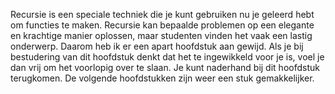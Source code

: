 Recursie is een speciale techniek die je kunt gebruiken nu je geleerd
hebt om functies te maken. Recursie kan bepaalde problemen op een
elegante en krachtige manier oplossen, maar studenten vinden het vaak
een lastig onderwerp. Daarom heb ik er een apart hoofdstuk aan gewijd.
Als je bij bestudering van dit hoofdstuk denkt dat het te ingewikkeld
voor je is, voel je dan vrij om het voorlopig over te slaan. Je kunt
naderhand bij dit hoofdstuk terugkomen. De volgende hoofdstukken zijn
weer een stuk gemakkelijker.
